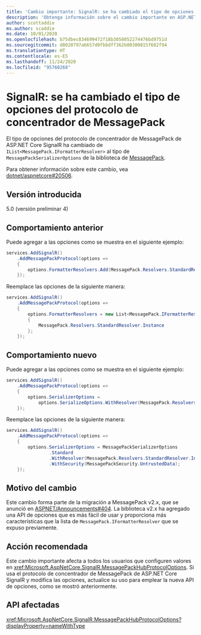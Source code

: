 ```yaml
---
title: 'Cambio importante: SignalR: se ha cambiado el tipo de opciones del protocolo de concentrador de MessagePack'
description: 'Obtenga información sobre el cambio importante en ASP.NET Core 5.0 titulado SignalR: se ha cambiado el tipo de opciones del protocolo de concentrador de MessagePack'
author: scottaddie
ms.author: scaddie
ms.date: 10/01/2020
ms.openlocfilehash: b75dbec834699472f18b3058052274476bd9751d
ms.sourcegitcommit: d8020797a6657d0fbbdff362b80300815f682f94
ms.translationtype: HT
ms.contentlocale: es-ES
ms.lasthandoff: 11/24/2020
ms.locfileid: "95760268"
---
```

# <a name="signalr-messagepack-hub-protocol-options-type-changed"></a>SignalR: se ha cambiado el tipo de opciones del protocolo de concentrador de MessagePack

El tipo de opciones del protocolo de concentrador de MessagePack de ASP.NET Core SignalR ha cambiado de `IList<MessagePack.IFormatterResolver>` al tipo de `MessagePackSerializerOptions` de la biblioteca de [MessagePack](https://www.nuget.org/packages/MessagePack).

Para obtener información sobre este cambio, vea [dotnet/aspnetcore#20506](https://github.com/dotnet/aspnetcore/issues/20506).

## <a name="version-introduced"></a>Versión introducida

5.0 (versión preliminar 4)

## <a name="old-behavior"></a>Comportamiento anterior

Puede agregar a las opciones como se muestra en el siguiente ejemplo:

```csharp
services.AddSignalR()
    .AddMessagePackProtocol(options =>
    {
        options.FormatterResolvers.Add(MessagePack.Resolvers.StandardResolver.Instance);
    });
```

Reemplace las opciones de la siguiente manera:

```csharp
services.AddSignalR()
    .AddMessagePackProtocol(options =>
    {
        options.FormatterResolvers = new List<MessagePack.IFormatterResolver>()
        {
            MessagePack.Resolvers.StandardResolver.Instance
        };
    });
```

## <a name="new-behavior"></a>Comportamiento nuevo

Puede agregar a las opciones como se muestra en el siguiente ejemplo:

```csharp
services.AddSignalR()
    .AddMessagePackProtocol(options =>
    {
        options.SerializerOptions =
            options.SerializeOptions.WithResolver(MessagePack.Resolvers.StandardResolver.Instance);
    });
```

Reemplace las opciones de la siguiente manera:

```csharp
services.AddSignalR()
    .AddMessagePackProtocol(options =>
    {
        options.SerializerOptions = MessagePackSerializerOptions
                .Standard
                .WithResolver(MessagePack.Resolvers.StandardResolver.Instance)
                .WithSecurity(MessagePackSecurity.UntrustedData);
    });
```

## <a name="reason-for-change"></a>Motivo del cambio

Este cambio forma parte de la migración a MessagePack v2.x, que se anunció en [ASPNET/Announcements#404](https://github.com/aspnet/Announcements/issues/404). La biblioteca v2.x ha agregado una API de opciones que es más fácil de usar y proporciona más características que la lista de `MessagePack.IFormatterResolver` que se expuso previamente.

## <a name="recommended-action"></a>Acción recomendada

Este cambio importante afecta a todos los usuarios que configuren valores en <xref:Microsoft.AspNetCore.SignalR.MessagePackHubProtocolOptions>. Si usa el protocolo de concentrador de MessagePack de ASP.NET Core SignalR y modifica las opciones, actualice su uso para emplear la nueva API de opciones, como se mostró anteriormente.

## <a name="affected-apis"></a>API afectadas

<xref:Microsoft.AspNetCore.SignalR.MessagePackHubProtocolOptions?displayProperty=nameWithType>

<!--

### Category

ASP.NET Core

### Affected APIs

`T:Microsoft.AspNetCore.SignalR.MessagePackHubProtocolOptions`

-->
